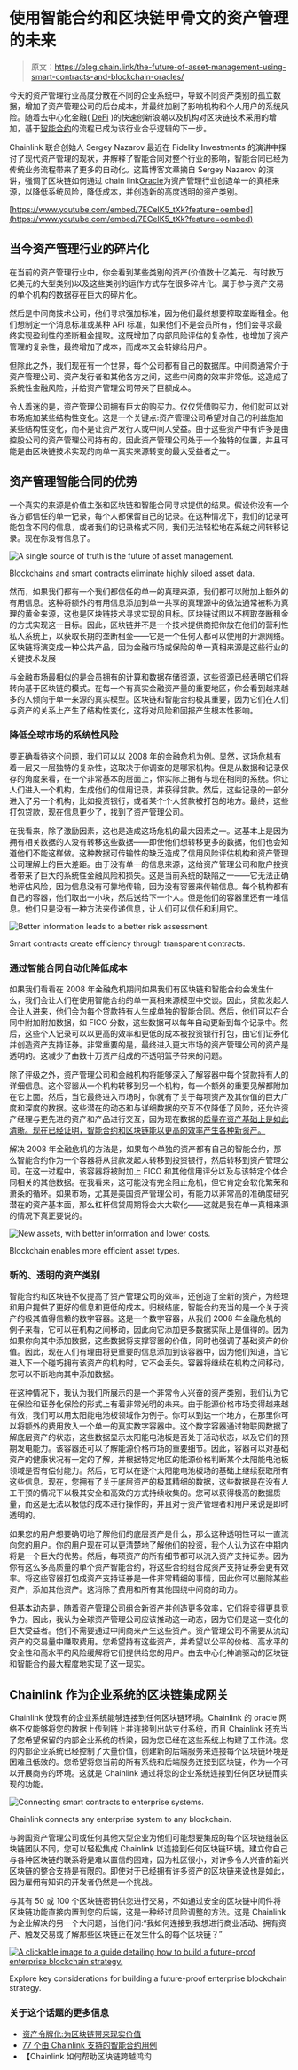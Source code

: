 # 使用智能合约和区块链甲骨文的资产管理的未来

> 原文：<https://blog.chain.link/the-future-of-asset-management-using-smart-contracts-and-blockchain-oracles/>

今天的资产管理行业高度分散在不同的企业系统中，导致不同资产类别的孤立数据，增加了资产管理公司的后台成本，并最终加剧了影响机构和个人用户的系统风险。随着去中心化金融( [DeFi](https://chain.link/education/defi) )的快速创新浪潮以及机构对区块链技术采用的增加，基于[智能合约](https://chain.link/education/smart-contracts)的流程已成为该行业合乎逻辑的下一步。

Chainlink 联合创始人 Sergey Nazarov 最近在 Fidelity Investments 的演讲中探讨了现代资产管理的现状，并解释了智能合同对整个行业的影响，智能合同已经为传统业务流程带来了更多的自动化。这篇博客文章摘自 Sergey Nazarov 的演讲，强调了区块链如何通过 chain link[Oracle](https://chain.link/education/blockchain-oracles)为资产管理行业创造单一的真相来源，以降低系统风险，降低成本，并创造新的高度透明的资产类别。

[https://www.youtube.com/embed/7ECeIK5_tXk?feature=oembed](https://www.youtube.com/embed/7ECeIK5_tXk?feature=oembed)

## 当今资产管理行业的碎片化

在当前的资产管理行业中，你会看到某些类别的资产(价值数十亿美元、有时数万亿美元的大型类别)以及这些类别的运作方式存在很多碎片化。属于参与资产交易的单个机构的数据存在巨大的碎片化。

然后是中间商技术公司，他们寻求强加标准，因为他们最终想要榨取垄断租金。他们想制定一个消息标准或某种 API 标准，如果他们不是会员所有，他们会寻求最终实现盈利性的垄断租金提取。这既增加了内部风险评估的复杂性，也增加了资产管理的复杂性，最终增加了成本，而成本又会转嫁给用户。

但除此之外，我们现在有一个世界，每个公司都有自己的数据库。中间商通常介于资产管理公司、资产发行者和其他各方之间，这些中间商的效率非常低。这造成了系统性金融风险，并给资产管理公司带来了巨额成本。

令人着迷的是，资产管理公司拥有巨大的购买力。仅仅凭借购买力，他们就可以对市场施加某些结构性变化。这是一个关键点:资产管理公司希望对自己的利益施加某些结构性变化，而不是让资产发行人或中间人受益。由于这些资产中有许多是由控股公司的资产管理公司持有的，因此资产管理公司处于一个独特的位置，并且可能是由区块链技术实现的向单一真实来源转变的最大受益者之一。

## 资产管理智能合同的优势

一个真实的来源是价值主张和区块链和智能合同寻求提供的结果。假设你没有一个各方都信任的单一记录，每个人都保留自己的记录。在这种情况下，我们的记录可能包含不同的信息，或者我们的记录格式不同，我们无法轻松地在系统之间转移记录。现在你没有信息了。

![A single source of truth is the future of asset management.](img/339d512c391d0918b1ddde3b6005c46d.png)

<figcaption id="caption-attachment-1602" class="wp-caption-text">Blockchains and smart contracts eliminate highly siloed asset data.</figcaption>



然而，如果我们都有一个我们都信任的单一的真理来源，我们都可以附加上额外的有用信息。这种将额外的有用信息添加到单一共享的真理源中的做法通常被称为真理的黄金来源，这也是区块链技术寻求实现的目标。区块链试图以不榨取垄断租金的方式实现这一目标。因此，区块链并不是一个技术提供商把你放在他们的营利性私人系统上，以获取长期的垄断租金——它是一个任何人都可以使用的开源网络。区块链将演变成一种公共产品，因为金融市场或保险的单一真相来源是这些行业的关键技术发展

与金融市场最相似的是会员拥有的计算和数据存储资源，这些资源已经表明它们将转向基于区块链的模式。在每一个有真实金融资产量的重要地区，你会看到越来越多的人倾向于单一来源的真实模型。区块链和智能合约极其重要，因为它们在人们与资产的关系上产生了结构性变化，这将对风险和回报产生根本性影响。

### 降低全球市场的系统性风险

要正确看待这个问题，我们可以以 2008 年的金融危机为例。显然，这场危机有着一层又一层独特的复杂性，这取决于你调查的是哪家机构。但是从数据和记录保存的角度来看，在一个非常基本的层面上，你实际上拥有与现在相同的系统。你让人们进入一个机构，生成他们的信用记录，并获得贷款。然后，这些记录的一部分进入了另一个机构，比如投资银行，或者某个个人贷款被打包的地方。最终，这些打包贷款，现在信息更少了，找到了资产管理公司。

在我看来，除了激励因素，这也是造成这场危机的最大因素之一。这基本上是因为拥有相关数据的人没有转移这些数据——即使他们想转移更多的数据，他们也会知道他们不能这样做。这种数据可传输性的缺乏造成了信用风险评估机构和资产管理公司理解上的巨大差距。由于没有单一的信息来源，这给资产管理公司和散户投资者带来了巨大的系统性金融风险和损失。这是当前系统的缺陷之一——它无法正确地评估风险，因为信息没有可靠地传输，因为没有容器来传输信息。每个机构都有自己的容器，他们取出一小块，然后送给下一个人。但是他们的容器里还有一堆信息。他们只是没有一种方法来传递信息，让人们可以信任和利用它。

![Better information leads to a better risk assessment. ](img/c6a67700f33a26da080c129562c4b681.png)

<figcaption id="caption-attachment-1603" class="wp-caption-text">Smart contracts create efficiency through transparent contracts.</figcaption>



### 通过智能合同自动化降低成本

如果我们看看在 2008 年金融危机期间如果我们有区块链和智能合约会发生什么，我们会让人们在使用智能合约的单一真相来源模型中交谈。因此，贷款发起人会让人进来，他们会为每个贷款持有人生成单独的智能合同。然后，他们可以在合同中附加附加数据，如 FICO 分数，这些数据可以每年自动更新到每个记录中。然后，这些个人记录可以以更高的效率和更低的成本被投资银行打包，由它们证券化并创造资产支持证券。非常重要的是，最终进入更大市场的资产管理公司的资产是透明的。这减少了由数十万资产组成的不透明篮子带来的问题。

除了评级之外，资产管理公司和金融机构将能够深入了解容器中每个贷款持有人的详细信息。这个容器从一个机构转移到另一个机构，每一个额外的重要见解都附加在它上面。然后，当它最终进入市场时，你就有了关于每项资产及其价值的巨大广度和深度的数据。这些潜在的动态和与详细数据的交互不仅降低了风险，还允许资产经理与更先进的资产和产品进行交互，因为现在数据的[质量在资产基础上是如此清晰。现在已经证明，智能合约和区块链能以更高的效率产生各种新资产。](https://blog.chain.link/the-importance-of-data-quality-for-defi/)

解决 2008 年金融危机的方法是，如果每个单独的资产都有自己的智能合约，那么智能合约作为一个容器将从贷款发起人转移到投资银行，然后转移到资产管理公司。在这一过程中，该容器将被附加上 FICO 和其他信用评分以及与该特定个体合同相关的其他数据。在我看来，这可能没有完全阻止危机，但它肯定会软化繁荣和萧条的循环。如果市场，尤其是美国资产管理公司，有能力以非常高的准确度研究潜在的资产基本面，那么杠杆信贷周期将会大大软化——这就是我在单一真相来源的情况下真正要说的。

![New assets, with better information and lower costs.](img/065e91bbbadeab49ac494cb03a6c2485.png)

<figcaption id="caption-attachment-1604" class="wp-caption-text">Blockchain enables more efficient asset types.</figcaption>



### 新的、透明的资产类别

智能合约和区块链不仅提高了资产管理公司的效率，还创造了全新的资产，为经理和用户提供了更好的信息和更低的成本。归根结底，智能合约充当的是一个关于资产的极其值得信赖的数字容器。这是一个数字容器，从我们 2008 年金融危机的例子来看，它可以在机构之间移动，因此向它添加更多数据实际上是值得的。因为如果你向其中添加数据，这些数据将支撑容器的价值，同时也强调了基础资产的价值。因此，现在人们有理由将更重要的信息添加到该容器中，因为他们知道，当它进入下一个碰巧拥有该资产的机构时，它不会丢失。容器将继续在机构之间移动，您可以不断地向其中添加数据。

在这种情况下，我认为我们所展示的是一个非常令人兴奋的资产类别，我们认为它在保险和证券化保险的形式上有着非常光明的未来。由于能源价格市场变得越来越有效，我们可以用太阳能电池板领域作为例子。你可以到达一个地方，在那里你可以将额外的费用放入一个单一的真实数字容器中。这个数字容器通过物联网数据了解底层资产的状态，这些数据显示太阳能电池板是否处于活动状态，以及它们的预期发电能力。该容器还可以了解能源价格市场的重要细节。因此，容器可以对基础资产的健康状况有一定的了解，并根据特定地区的能源价格判断某个太阳能电池板领域是否有偿付能力。然后，它可以在逐个太阳能电池板场的基础上继续获取所有这些信息。现在，您拥有了关于底层资产的极其精细的数据，这些数据是在没有人工干预的情况下以极其安全和高效的方式持续收集的。您可以获得极高的数据质量，而这是无法以极低的成本进行操作的，并且对于资产管理者和用户来说是即时透明的。

如果您的用户想要确切地了解他们的底层资产是什么，那么这种透明性可以一直流向您的用户。你的用户现在可以更清楚地了解他们的投资，我个人认为这在中期内将是一个巨大的优势。然后，每项资产的所有细节都可以流入资产支持证券。因为你有这么多高质量的单个资产智能合约，将这些合约组合成资产支持证券会更有效率。将这些容器打包成资产支持证券是一件非常精细的事情，因此你可以删除某些资产，添加其他资产。这消除了费用和所有其他围绕中间商的动力。

但基本动态是，随着资产管理公司组合新资产并创造更多效率，它们将变得更具竞争力。因此，我认为全球资产管理公司应该推动这一动态，因为它们是这一变化的巨大受益者。他们不需要通过中间商来产生这些资产。资产管理公司不需要从流动资产的交易量中赚取费用。您希望持有这些资产，并希望以公平的价格、高水平的安全性和高水平的风险缓解将它们提供给您的用户。由去中心化神谕驱动的区块链和智能合约最大程度地实现了这一现实。

## Chainlink 作为企业系统的区块链集成网关

Chainlink 使现有的企业系统能够连接到任何区块链环境。Chainlink 的 oracle 网络不仅能够将您的数据上传到链上并连接到出站支付系统，而且 Chainlink 还充当了您希望保留的内部企业系统的桥梁，因为您已经在这些系统上构建了工作流。您的内部企业系统已经控制了大量价值，创建新的后端服务来连接每个区块链环境是困难且低效的。您希望将您当前的所有系统和后端服务连接到区块链，作为一个可以开展商务的环境。这就是 Chainlink 通过将您的企业系统连接到任何区块链而实现的功能。

![Connecting smart contracts to enterprise systems.](img/5777dcff28fb998a8599bb97c853d94d.png)

<figcaption id="caption-attachment-1605" class="wp-caption-text">Chainlink connects any enterprise system to any blockchain.</figcaption>



与跨国资产管理公司或任何其他大型企业为他们可能想要集成的每个区块链组装区块链团队不同，您可以轻松集成 Chainlink 以连接到任何区块链环境。建立你自己与各种区块链的联系将是难以置信的困难，因为社区很小，对许多令人兴奋的新兴区块链的整合支持是有限的。即使对于已经拥有许多资产的区块链来说也是如此，因为雇佣有知识的开发者仍然是一个挑战。

与其有 50 或 100 个区块链密钥供您进行交易，不如通过安全的区块链中间件将区块链功能直接内置到您的后端，这是一种经过风险调整的方法。这是 Chainlink 为企业解决的另一个大问题，当他们问:“我如何连接到我想进行商业活动、拥有资产、触发交易或了解那些区块链正在发生什么的每个区块链？”

[![A clickable image to a guide detailing how to build a future-proof enterprise blockchain strategy.](img/322dba3739f315510f827076275cf6d7.png)](https://chain.link/resources/enterprise-blockchain-strategy)

<figcaption id="caption-attachment-5087" class="wp-caption-text">Explore key considerations for building a future-proof enterprise blockchain strategy.</figcaption>



### 关于这个话题的更多信息

*   [资产令牌化:为区块链带来现实价值](https://blog.chain.link/asset-tokenization-bringing-real-world-value-to-the-blockchain/)
*   [77 个由 Chainlink 支持的智能合约用例](https://blog.chain.link/44-ways-to-enhance-your-smart-contract-with-chainlink/)
*   【Chainlink 如何帮助区块链跨越鸿沟